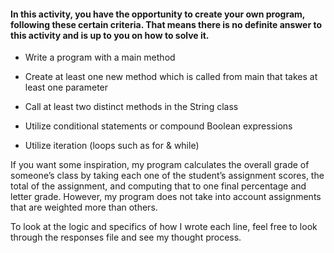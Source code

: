 #### In this activity, you have the opportunity to create your own program, following these certain criteria. That means there is no definite answer to this activity and is up to you on how to solve it.

* Write a program with a main method 

* Create at least one new method which is called from main that takes at least one parameter 

* Call at least two distinct methods in the String class 

* Utilize conditional statements or compound Boolean expressions 

* Utilize iteration (loops such as for & while)

If you want some inspiration, my program calculates the overall grade of someone’s class by taking each one of the student’s assignment scores, the total of the assignment, and computing that to one final percentage and letter grade. However, my program does not take into account assignments that are weighted more than others.

To look at the logic and specifics of how I wrote each line, feel free to look through the responses file and see my thought process. 
